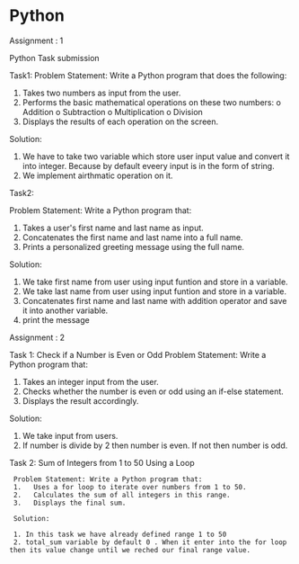 # Python

Assignment : 1

Python Task submission 

Task1: Problem Statement: Write a Python program that does the following:
1.  Takes two numbers as input from the user.
2.  Performs the basic mathematical operations on these two numbers:
o	Addition
o	Subtraction
o	Multiplication
o	Division
3.  Displays the results of each operation on the screen.


Solution: 

  1) We have to take two variable which store user input value and convert it into integer. Because by default eveery input is in the form of string.
  2) We implement airthmatic operation on it.


 Task2: 

   Problem Statement: Write a Python program that:
1.  Takes a user's first name and last name as input.
2.  Concatenates the first name and last name into a full name.
3.  Prints a personalized greeting message using the full name.

Solution: 
  
  1) We take first name from user using input funtion and store in a variable.
  2) We take last name from user using input funtion and store in a variable.
  3) Concatenates first name and last name with addition operator and save it into another variable.
  4) print the message
     
 

Assignment : 2 


Task 1: Check if a Number is Even or Odd
   Problem Statement:  Write a Python program that:
   1. 	Takes an integer input from the user.
   2. 	Checks whether the number is even or odd using an if-else statement.
   3. 	Displays the result accordingly.
   
   Solution:
   
   1. We take input from users.
   2. If number is divide by 2 then number is even. If not then number is odd. 
   

Task 2: Sum of Integers from 1 to 50 Using a Loop
 
     Problem Statement: Write a Python program that:
     1.   Uses a for loop to iterate over numbers from 1 to 50.
     2.   Calculates the sum of all integers in this range.
     3.   Displays the final sum.
     
     Solution:
     
     1. In this task we have already defined range 1 to 50
     2. total_sum variable by default 0 . When it enter into the for loop then its value change until we reched our final range value.

